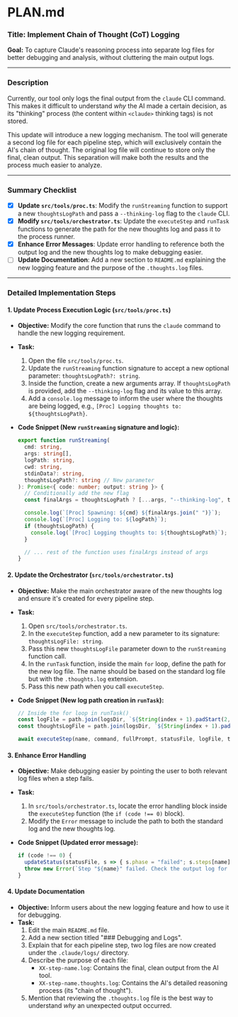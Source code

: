 

# PLAN.md

### **Title: Implement Chain of Thought (CoT) Logging**

**Goal:** To capture Claude's reasoning process into separate log files for better debugging and analysis, without cluttering the main output logs.

---

### **Description**

Currently, our tool only logs the final output from the `claude` CLI command. This makes it difficult to understand *why* the AI made a certain decision, as its "thinking" process (the content within `<claude>` thinking tags) is not stored.

This update will introduce a new logging mechanism. The tool will generate a second log file for each pipeline step, which will exclusively contain the AI's chain of thought. The original log file will continue to store only the final, clean output. This separation will make both the results and the process much easier to analyze.

---

### **Summary Checklist**

-   [x] **Update `src/tools/proc.ts`**: Modify the `runStreaming` function to support a new `thoughtsLogPath` and pass a `--thinking-log` flag to the `claude` CLI.
-   [x] **Modify `src/tools/orchestrator.ts`**: Update the `executeStep` and `runTask` functions to generate the path for the new thoughts log and pass it to the process runner.
-   [x] **Enhance Error Messages**: Update error handling to reference both the output log and the new thoughts log to make debugging easier.
-   [ ] **Update Documentation**: Add a new section to `README.md` explaining the new logging feature and the purpose of the `.thoughts.log` files.

---

### **Detailed Implementation Steps**

#### 1. Update Process Execution Logic (`src/tools/proc.ts`)

*   **Objective:** Modify the core function that runs the `claude` command to handle the new logging requirement.
*   **Task:**
    1.  Open the file `src/tools/proc.ts`.
    2.  Update the `runStreaming` function signature to accept a new optional parameter: `thoughtsLogPath?: string`.
    3.  Inside the function, create a new arguments array. If `thoughtsLogPath` is provided, add the `--thinking-log` flag and its value to this array.
    4.  Add a `console.log` message to inform the user where the thoughts are being logged, e.g., `[Proc] Logging thoughts to: ${thoughtsLogPath}`.

*   **Code Snippet (New `runStreaming` signature and logic):**
    ```typescript
    export function runStreaming(
      cmd: string,
      args: string[],
      logPath: string,
      cwd: string,
      stdinData?: string,
      thoughtsLogPath?: string // New parameter
    ): Promise<{ code: number; output: string }> {
      // Conditionally add the new flag
      const finalArgs = thoughtsLogPath ? [...args, "--thinking-log", thoughtsLogPath] : args;
    
      console.log(`[Proc] Spawning: ${cmd} ${finalArgs.join(" ")}`);
      console.log(`[Proc] Logging to: ${logPath}`);
      if (thoughtsLogPath) {
        console.log(`[Proc] Logging thoughts to: ${thoughtsLogPath}`);
      }
    
      // ... rest of the function uses finalArgs instead of args
    }
    ```

#### 2. Update the Orchestrator (`src/tools/orchestrator.ts`)

*   **Objective:** Make the main orchestrator aware of the new thoughts log and ensure it's created for every pipeline step.
*   **Task:**
    1.  Open `src/tools/orchestrator.ts`.
    2.  In the `executeStep` function, add a new parameter to its signature: `thoughtsLogFile: string`.
    3.  Pass this new `thoughtsLogFile` parameter down to the `runStreaming` function call.
    4.  In the `runTask` function, inside the main `for` loop, define the path for the new log file. The name should be based on the standard log file but with the `.thoughts.log` extension.
    5.  Pass this new path when you call `executeStep`.

*   **Code Snippet (New log path creation in `runTask`):**
    ```typescript
    // Inside the for loop in runTask()
    const logFile = path.join(logsDir, `${String(index + 1).padStart(2, '0')}-${name}.log`);
    const thoughtsLogFile = path.join(logsDir, `${String(index + 1).padStart(2, '0')}-${name}.thoughts.log`);

    await executeStep(name, command, fullPrompt, statusFile, logFile, thoughtsLogFile, check);
    ```

#### 3. Enhance Error Handling

*   **Objective:** Make debugging easier by pointing the user to both relevant log files when a step fails.
*   **Task:**
    1.  In `src/tools/orchestrator.ts`, locate the error handling block inside the `executeStep` function (the `if (code !== 0)` block).
    2.  Modify the `Error` message to include the path to both the standard log and the new thoughts log.

*   **Code Snippet (Updated error message):**
    ```typescript
    if (code !== 0) {
      updateStatus(statusFile, s => { s.phase = "failed"; s.steps[name] = "failed"; });
      throw new Error(`Step "${name}" failed. Check the output log for details: ${logFile}\nAnd the chain of thought log: ${thoughtsLogFile}`);
    }
    ```

#### 4. Update Documentation

*   **Objective:** Inform users about the new logging feature and how to use it for debugging.
*   **Task:**
    1.  Edit the main `README.md` file.
    2.  Add a new section titled "### Debugging and Logs".
    3.  Explain that for each pipeline step, two log files are now created under the `.claude/logs/` directory.
    4.  Describe the purpose of each file:
        *   `XX-step-name.log`: Contains the final, clean output from the AI tool.
        *   `XX-step-name.thoughts.log`: Contains the AI's detailed reasoning process (its "chain of thought").
    5.  Mention that reviewing the `.thoughts.log` file is the best way to understand *why* an unexpected output occurred.